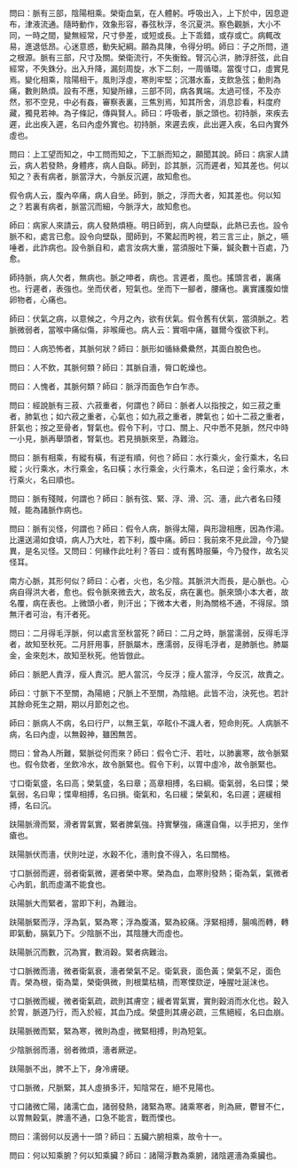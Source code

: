 問曰：脈有三部，陰陽相乘。榮衛血氣，在人體躬。呼吸出入，上下於中，因息遊布，津液流通。隨時動作，效象形容，春弦秋浮，冬沉夏洪。察色觀脈，大小不同，一時之間，變無經常，尺寸參差，或短或長。上下乖錯，或存或亡。病輒改易，進退低昂。心迷意惑，動失紀綱。願為具陳，令得分明。師曰：子之所問，道之根源。脈有三部，尺寸及關。榮衛流行，不失衡銓。腎沉心洪，肺浮肝弦，此自經常，不失銖分。出入升降，漏刻周旋，水下二刻，一周循環。當復寸口，虛實見焉。變化相乘，陰陽相干。風則浮虛，寒則牢堅；沉潛水畜，支飲急弦；動則為痛，數則熱煩。設有不應，知變所緣，三部不同，病各異端。太過可怪，不及亦然，邪不空見，中必有姦，審察表裏，三焦別焉，知其所舍，消息診看，料度府藏，獨見若神。為子條記，傳與賢人。師曰：呼吸者，脈之頭也。初持脈，來疾去遲，此出疾入遲，名曰內虛外實也。初持脈，來遲去疾，此出遲入疾，名曰內實外虛也。

問曰：上工望而知之，中工問而知之，下工脈而知之，願聞其說。師曰：病家人請云，病人若發熱，身體疼，病人自臥。師到，診其脈，沉而遲者，知其差也。何以知之？表有病者，脈當浮大，今脈反沉遲，故知愈也。

假令病人云，腹內卒痛，病人自坐。師到，脈之，浮而大者，知其差也。何以知之？若裏有病者，脈當沉而細，今脈浮大，故知愈也。

師曰：病家人來請云，病人發熱煩極。明日師到，病人向壁臥，此熱已去也。設令脈不和，處言已愈。設令向壁臥，聞師到，不驚起而盻視，若三言三止，脈之，嚥唾者，此詐病也。設令脈自和，處言汝病大重，當須服吐下藥，鍼灸數十百處，乃愈。

師持脈，病人欠者，無病也。脈之呻者，病也。言遲者，風也。搖頭言者，裏痛也。行遲者，表強也。坐而伏者，短氣也。坐而下一腳者，腰痛也。裏實護腹如懷卵物者，心痛也。

師曰：伏氣之病，以意候之，今月之內，欲有伏氣。假令舊有伏氣，當須脈之。若脈微弱者，當喉中痛似傷，非喉痺也。病人云：實咽中痛，雖爾今復欲下利。

問曰：人病恐怖者，其脈何狀？師曰：脈形如循絲纍纍然，其面白脫色也。

問曰：人不飲，其脈何類？師曰：其脈自濇，脣口乾燥也。

問曰：人愧者，其脈何類？師曰：脈浮而面色乍白乍赤。

問曰：經說脈有三菽、六菽重者，何謂也？師曰：脈者人以指按之，如三菽之重者，肺氣也；如六菽之重者，心氣也；如九菽之重者，脾氣也；如十二菽之重者，肝氣也；按之至骨者，腎氣也。假令下利，寸口、關上、尺中悉不見脈，然尺中時一小見，脈再舉頭者，腎氣也。若見損脈來至，為難治。

問曰：脈有相乘，有縱有橫，有逆有順，何也？師曰：水行乘火，金行乘木，名曰縱；火行乘水，木行乘金，名曰橫；水行乘金，火行乘木，名曰逆；金行乘水，木行乘火，名曰順也。

問曰：脈有殘賊，何謂也？師曰：脈有弦、緊、浮、滑、沉、濇，此六者名曰殘賊，能為諸脈作病也。

問曰：脈有災怪，何謂也？師曰：假令人病，脈得太陽，與形證相應，因為作湯。比還送湯如食頃，病人乃大吐，若下利，腹中痛。師曰：我前來不見此證，今乃變異，是名災怪。又問曰：何緣作此吐利？答曰：或有舊時服藥，今乃發作，故名災怪耳。

南方心脈，其形何似？師曰：心者，火也，名少陰。其脈洪大而長，是心脈也。心病自得洪大者，愈也。假令脈來微去大，故名反，病在裏也。脈來頭小本大者，故名覆，病在表也。上微頭小者，則汗出；下微本大者，則為關格不通，不得尿。頭無汗者可治，有汗者死。


問曰：二月得毛浮脈，何以處言至秋當死？師曰：二月之時，脈當濡弱，反得毛浮者，故知至秋死。二月肝用事，肝脈屬木，應濡弱，反得毛浮者，是肺脈也。肺屬金，金來剋木，故知至秋死。他皆倣此。

師曰：脈肥人責浮，瘦人責沉。肥人當沉，今反浮；瘦人當浮，今反沉，故責之。

師曰：寸脈下不至關，為陽絕；尺脈上不至關，為陰絕。此皆不治，決死也。若計其餘命死生之期，期以月節剋之也。

師曰：脈病人不病，名曰行尸，以無王氣，卒眩仆不識人者，短命則死。人病脈不病，名曰內虛，以無穀神，雖困無苦。

問曰：曾為人所難，緊脈從何而來？師曰：假令亡汗、若吐，以肺裏寒，故令脈緊也。假令欬者，坐飲冷水，故令脈緊也。假令下利，以胃中虛冷，故令脈緊也。

寸口衛氣盛，名曰高；榮氣盛，名曰章；高章相搏，名曰綱。衛氣弱，名曰惵；榮氣弱，名曰卑；惵卑相搏，名曰損。衛氣和，名曰緩；榮氣和，名曰遲；遲緩相搏，名曰沉。

趺陽脈滑而緊，滑者胃氣實，緊者脾氣強。持實擊強，痛還自傷，以手把刃，坐作瘡也。


趺陽脈伏而濇，伏則吐逆，水穀不化，濇則食不得入，名曰關格。

寸口脈弱而遲，弱者衛氣微，遲者榮中寒。榮為血，血寒則發熱；衛為氣，氣微者心內飢，飢而虛滿不能食也。

趺陽脈大而緊者，當即下利，為難治。


趺陽脈緊而浮，浮為氣，緊為寒；浮為腹滿，緊為絞痛。浮緊相搏，腸鳴而轉，轉即氣動，膈氣乃下。少陰脈不出，其陰腫大而虛也。


趺陽脈沉而數，沉為實，數消穀。緊者病難治。

寸口脈微而濇，微者衛氣衰，濇者榮氣不足。衛氣衰，面色黃；榮氣不足，面色青。榮為根，衛為葉，榮衛俱微，則根葉枯槁，而寒慄欬逆，唾腥吐涎沫也。


寸口脈微而緩，微者衛氣疏，疏則其膚空；緩者胃氣實，實則穀消而水化也。穀入於胃，脈道乃行，而入於經，其血乃成。榮盛則其膚必疏，三焦絕經，名曰血崩。

趺陽脈微而緊，緊為寒，微則為虛，微緊相搏，則為短氣。

少陰脈弱而濇，弱者微煩，濇者厥逆。

趺陽脈不出，脾不上下，身冷膚硬。

寸口脈微，尺脈緊，其人虛損多汗，知陰常在，絕不見陽也。

寸口諸微亡陽，諸濡亡血，諸弱發熱，諸緊為寒。諸乘寒者，則為厥，鬱冒不仁，以胃無穀氣，脾濇不通，口急不能言，戰而慄也。

問曰：濡弱何以反適十一頭？師曰：五臟六腑相乘，故令十一。

問曰：何以知乘腑？何以知乘臟？師曰：諸陽浮數為乘腑，諸陰遲濇為乘臟也。